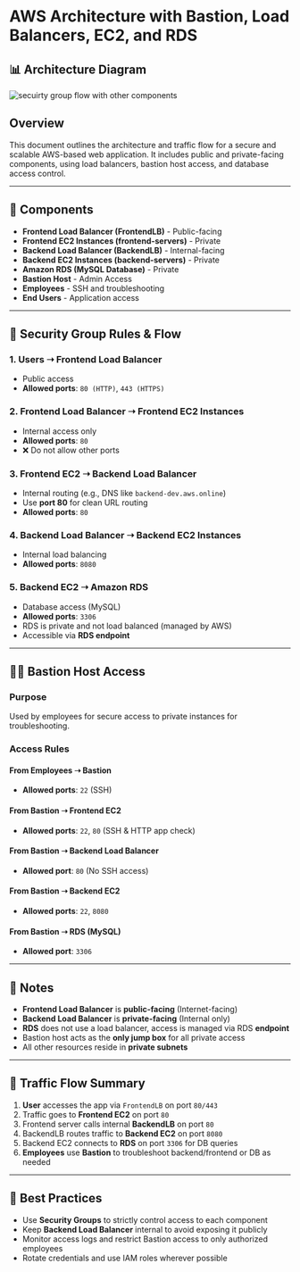 # AWS Architecture with Bastion, Load Balancers, EC2, and RDS


## 📊 Architecture Diagram
![secuirty group flow with other components](terraform-aws-secuirty-group\images\sg_drawio.svg)

## Overview

This document outlines the architecture and traffic flow for a secure and scalable AWS-based web application. It includes public and private-facing components, using load balancers, bastion host access, and database access control.

---

## 🔧 Components

- **Frontend Load Balancer (FrontendLB)** - Public-facing
- **Frontend EC2 Instances (frontend-servers)** - Private
- **Backend Load Balancer (BackendLB)** - Internal-facing
- **Backend EC2 Instances (backend-servers)** - Private
- **Amazon RDS (MySQL Database)** - Private
- **Bastion Host** - Admin Access
- **Employees** - SSH and troubleshooting
- **End Users** - Application access

---

## 🔐 Security Group Rules & Flow

### 1. Users ➝ Frontend Load Balancer
- Public access
- **Allowed ports**: `80 (HTTP)`, `443 (HTTPS)`

### 2. Frontend Load Balancer ➝ Frontend EC2 Instances
- Internal access only
- **Allowed ports**: `80`
- ❌ Do not allow other ports

### 3. Frontend EC2 ➝ Backend Load Balancer
- Internal routing (e.g., DNS like `backend-dev.aws.online`)
- Use **port 80** for clean URL routing
- **Allowed ports**: `80`

### 4. Backend Load Balancer ➝ Backend EC2 Instances
- Internal load balancing
- **Allowed ports**: `8080`

### 5. Backend EC2 ➝ Amazon RDS
- Database access (MySQL)
- **Allowed ports**: `3306`
- RDS is private and not load balanced (managed by AWS)
- Accessible via **RDS endpoint**

---

## 👨‍💻 Bastion Host Access

### Purpose
Used by employees for secure access to private instances for troubleshooting.

### Access Rules

#### From Employees ➝ Bastion
- **Allowed ports**: `22` (SSH)

#### From Bastion ➝ Frontend EC2
- **Allowed ports**: `22`, `80` (SSH & HTTP app check)

#### From Bastion ➝ Backend Load Balancer
- **Allowed port**: `80` (No SSH access)

#### From Bastion ➝ Backend EC2
- **Allowed ports**: `22`, `8080`

#### From Bastion ➝ RDS (MySQL)
- **Allowed port**: `3306`

---

## 🧠 Notes

- **Frontend Load Balancer** is **public-facing** (Internet-facing)
- **Backend Load Balancer** is **private-facing** (Internal only)
- **RDS** does not use a load balancer, access is managed via RDS **endpoint**
- Bastion host acts as the **only jump box** for all private access
- All other resources reside in **private subnets**

---

## 🔁 Traffic Flow Summary

1. **User** accesses the app via `FrontendLB` on port `80/443`
2. Traffic goes to **Frontend EC2** on port `80`
3. Frontend server calls internal **BackendLB** on port `80`
4. BackendLB routes traffic to **Backend EC2** on port `8080`
5. Backend EC2 connects to **RDS** on port `3306` for DB queries
6. **Employees** use **Bastion** to troubleshoot backend/frontend or DB as needed

---

## 📌 Best Practices

- Use **Security Groups** to strictly control access to each component
- Keep **Backend Load Balancer** internal to avoid exposing it publicly
- Monitor access logs and restrict Bastion access to only authorized employees
- Rotate credentials and use IAM roles wherever possible

